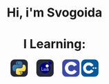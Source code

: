 <h1 align="center">Hi, i'm Svogoida </h1>

#
<div align="center">
<h1 align="center">I Learning: </h1>
  <img src="https://github.com/tandpfun/skill-icons/blob/main/icons/Python-Dark.svg" height="40" alt="Python logo"  />
  <img width="12" />
  <img src="https://github.com/tandpfun/skill-icons/blob/main/icons/Lua-Dark.svg" height="40" alt="Lua logo"  />
  <img width="12" />
<img src="https://github.com/tandpfun/skill-icons/blob/main/icons/C.svg" height="40" alt="C logo"
<img width="40" />
<img src="https://github.com/tandpfun/skill-icons/blob/main/icons/CPP.svg" height="40" alt="C logo"
<img width="40" />

